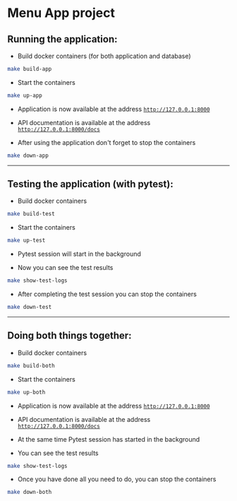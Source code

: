 # Menu App project

## Running the application:
* Build docker containers (for both application and database)
```bash
make build-app
```
* Start the containers
```bash
make up-app
```
* Application is now available at the address [`http://127.0.0.1:8000`](http://127.0.0.1:8000)
* API documentation is available at the address [`http://127.0.0.1:8000/docs`](http://127.0.0.1:8000/docs)

* After using the application don't forget to stop the containers
```bash
make down-app
```
---

## Testing the application (with pytest):
* Build docker containers
```bash
make build-test
```
* Start the containers
```bash
make up-test
```
* Pytest session will start in the background  

* Now you can see the test results
```bash
make show-test-logs
```
* After completing the test session you can stop the containers
```bash
make down-test
```
---

## Doing both things together:
* Build docker containers
```bash
make build-both
```
* Start the containers
```bash
make up-both
```
* Application is now available at the address [`http://127.0.0.1:8000`](http://127.0.0.1:8000)
* API documentation is available at the address [`http://127.0.0.1:8000/docs`](http://127.0.0.1:8000/docs)
* At the same time Pytest session has started in the background  

* You can see the test results
```bash
make show-test-logs
```
* Once you have done all you need to do, you can stop the containers
```bash
make down-both
```
